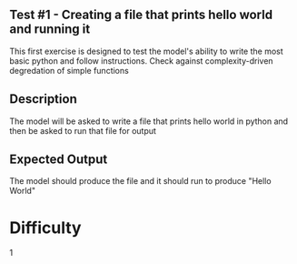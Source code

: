 ## Test #1 - Creating a file that prints hello world and running it


This first exercise is designed to test the model's ability to write the most basic python and follow instructions. Check against complexity-driven degredation of simple functions


## Description

The model will be asked to write a file that prints hello world in python and then be asked to run that file for output


## Expected Output

The model should produce the file and it should run to produce "Hello World"

# Difficulty

1

